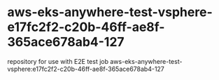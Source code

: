# aws-eks-anywhere-test-vsphere-e17fc2f2-c20b-46ff-ae8f-365ace678ab4-127
repository for use with E2E test job aws-eks-anywhere-test-vsphere:e17fc2f2-c20b-46ff-ae8f-365ace678ab4-127
